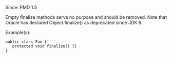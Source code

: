 Since: PMD 1.5

Empty finalize methods serve no purpose and should be removed. Note that Oracle has declared Object.finalize() as deprecated since JDK 9.

Example(s):
```
public class Foo {
   protected void finalize() {}
}
```

